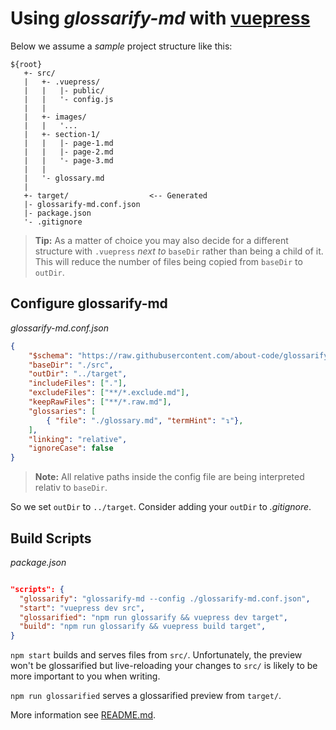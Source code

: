 # Using *glossarify-md* with [vuepress](https://vuepress.vuejs.org)

Below we assume a *sample* project structure like this:

```
${root}
   +- src/
   |   +- .vuepress/
   |   |   |- public/
   |   |   '- config.js
   |   |
   |   +- images/
   |   |   '...
   |   +- section-1/
   |   |   |- page-1.md
   |   |   |- page-2.md
   |   |   '- page-3.md
   |   |
   |   '- glossary.md
   |
   +- target/                  <-- Generated
   |- glossarify-md.conf.json
   |- package.json
   '- .gitignore
```

> **Tip:** As a matter of choice you may also decide for a different structure with `.vuepress` *next to* `baseDir` rather than being a child of it. This will reduce the number of files being copied from `baseDir` to `outDir`.

## Configure glossarify-md

*glossarify-md.conf.json*
```json
{
    "$schema": "https://raw.githubusercontent.com/about-code/glossarify-md/v1.0.0/conf.schema.json",
    "baseDir": "./src",
    "outDir": "../target",
    "includeFiles": ["."],
    "excludeFiles": ["**/*.exclude.md"],
    "keepRawFiles": ["**/*.raw.md"],
    "glossaries": [
        { "file": "./glossary.md", "termHint": "↴"},
    ],
    "linking": "relative",
    "ignoreCase": false
}
```

> **Note:** All relative paths inside the config file are being interpreted
> relativ to `baseDir`.

So we set `outDir` to `../target`. Consider adding your `outDir` to *.gitignore*.

## Build Scripts

*package.json*
```json

"scripts": {
  "glossarify": "glossarify-md --config ./glossarify-md.conf.json",
  "start": "vuepress dev src",
  "glossarified": "npm run glossarify && vuepress dev target",
  "build": "npm run glossarify && vuepress build target",
}
```
`npm start` builds and serves files from `src/`. Unfortunately, the preview won't be glossarified but live-reloading your changes to `src/` is likely to be more important to you when writing.

`npm run glossarified` serves a glossarified preview from `target/`.

More information see [README.md](../README.md).
